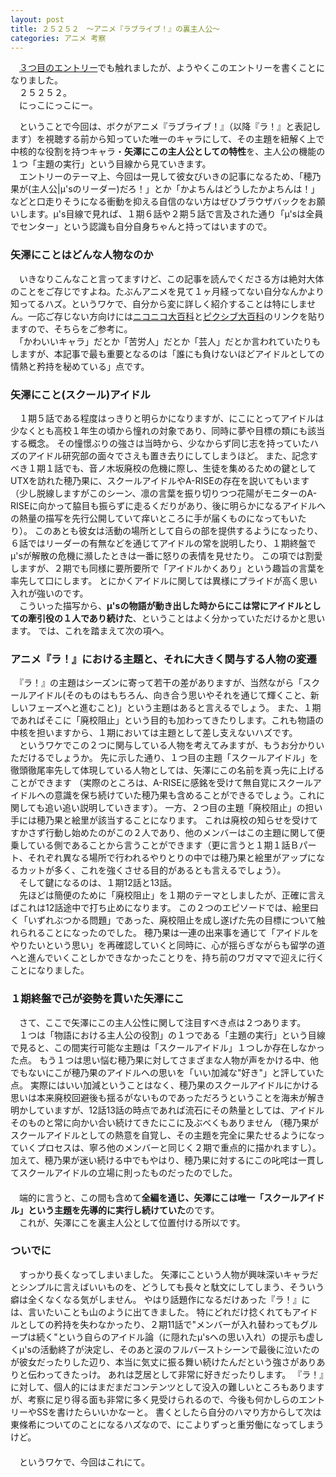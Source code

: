 ```yaml
---
layout: post
title: ２５２５２　〜アニメ『ラブライブ！』の裏主人公〜
categories: アニメ 考察
---
```


　[３つ目のエントリー](/2016-08-05-anime)でも触れましたが、ようやくこのエントリーを書くことになりました。  
　２５２５２。  
　にっこにっこにー。  
  
　ということで今回は、ボクがアニメ『ラブライブ！』（以降『ラ！』と表記します）を視聴する前から知っていた唯一のキャラにして、その主題を紐解く上で中核的な役割を持つキャラ・**矢澤にこの主人公としての特性**を、主人公の機能の１つ「主題の実行」という目線から見ていきます。  
　エントリーのテーマ上、今回は一見して彼女びいきの記事になるため、「穂乃果が(主人公|μ'sのリーダー)だろ！」とか「かよちんはどうしたかよちんは！」などと口走りそうになる衝動を抑える自信のない方はぜひブラウザバックをお願いします。μ's目線で見れば、１期６話や２期５話で言及された通り「μ'sは全員でセンター」という認識も自分自身ちゃんと持ってはいますので。

### 矢澤にことはどんな人物なのか
　いきなりこんなこと言ってますけど、この記事を読んでくださる方は絶対大体のことをご存じですよね。たぶんアニメを見て１ヶ月経ってない自分なんかより知ってるハズ。というワケで、自分から変に詳しく紹介することは特にしません。一応ご存じない方向けには[ニコニコ大百科](http://dic.nicovideo.jp/a/%e7%9f%a2%e6%be%a4%e3%81%ab%e3%81%93)と[ピクシブ大百科](http://dic.pixiv.net/a/%e7%9f%a2%e6%be%a4%e3%81%ab%e3%81%93)のリンクを貼りますので、そちらをご参考に。  
　「かわいいキャラ」だとか「苦労人」だとか「芸人」だとか言われていたりもしますが、本記事で最も重要となるのは「誰にも負けないほどアイドルとしての情熱と矜持を秘めている」点です。  

### 矢澤にこと(スクール)アイドル
　１期５話である程度はっきりと明らかになりますが、にこにとってアイドルは少なくとも高校１年生の頃から憧れの対象であり、同時に夢や目標の類にも該当する概念。
その憧憬ぶりの強さは当時から、少なからず同じ志を持っていたハズのアイドル研究部の面々でさえも置き去りにしてしまうほど。
また、記念すべき１期１話でも、音ノ木坂廃校の危機に際し、生徒を集めるための鍵としてUTXを訪れた穂乃果に、スクールアイドルやA-RISEの存在を説いてもいます（少し脱線しますがこのシーン、凛の言葉を振り切りつつ花陽がモニターのA-RISEに向かって脇目も振らずに走るくだりがあり、後に明らかになるアイドルへの熱量の描写を先行公開していて痒いところに手が届くものになってもいたり）。
このあとも彼女は活動の場所として自らの部を提供するようになったり、６話ではリーダーの有無などを通じてアイドルの常を説明したり、１期終盤でμ'sが解散の危機に瀕したときは一番に怒りの表情を見せたり。
この項では割愛しますが、２期でも同様に要所要所で「アイドルかくあり」という趣旨の言葉を率先して口にします。
とにかくアイドルに関しては異様にプライドが高く思い入れが強いのです。  
　こういった描写から、**μ'sの物語が動き出した時からにこは常にアイドルとしての牽引役の１人であり続けた**、ということはよく分かっていただけるかと思います。
では、これを踏まえて次の項へ。  

### アニメ『ラ！』における主題と、それに大きく関与する人物の変遷
　『ラ！』の主題はシーズンに寄って若干の差がありますが、当然ながら「スクールアイドル(そのものはもちろん、向き合う思いやそれを通じて輝くこと、新しいフェーズへと進むこと)」という主題はあると言えるでしょう。
また、１期であればそこに「廃校阻止」という目的も加わってきたりします。これも物語の中核を担いますから、１期においては主題として差し支えないハズです。  
　というワケでこの２つに関与している人物を考えてみますが、もうお分かりいただけるでしょうか。
先に示した通り、１つ目の主題「スクールアイドル」を徹頭徹尾率先して体現している人物としては、矢澤にこの名前を真っ先に上げることができます
（実際のところは、A-RISEに感銘を受けて無自覚にスクールアイドルへの意識を保ち続けていた穂乃果も含めることができるでしょう。これに関しても追い追い説明していきます）。
一方、２つ目の主題「廃校阻止」の担い手には穂乃果と絵里が該当することになります。
これは廃校の知らせを受けてすかさず行動し始めたのがこの２人であり、他のメンバーはこの主題に関して便乗している側であることから言うことができます（更に言うと１期１話Ｂパート、それぞれ異なる場所で行われるやりとりの中では穂乃果と絵里がアップになるカットが多く、これを強くさせる目的があるとも言えるでしょう）。  
　そして鍵になるのは、１期12話と13話。  
　先ほどは簡便のために「廃校阻止」を１期のテーマとしましたが、正確に言えばこれは12話途中で打ち止めになります。
この２つのエピソードでは、絵里曰く「いずれぶつかる問題」であった、廃校阻止を成し遂げた先の目標について触れられることになったのでした。
穂乃果は一連の出来事を通じて「アイドルをやりたいという思い」を再確認していくと同時に、心が揺らぎながらも留学の道へと進んでいくことしかできなかったことりを、持ち前のワガママで迎えに行くことになりました。  

### １期終盤で己が姿勢を貫いた矢澤にこ
　さて、ここで矢澤にこの主人公性に関して注目すべき点は２つあります。  
　１つは「物語における主人公の役割」の１つである「主題の実行」という目線で見ると、この間実行可能な主題は「スクールアイドル」１つしか存在しなかった点。
もう１つは思い悩む穂乃果に対してさまざまな人物が声をかける中、他でもないにこが穂乃果のアイドルへの思いを「いい加減な"好き"」と評していた点。
実際にはいい加減ということはなく、穂乃果のスクールアイドルにかける思いは本来廃校回避後も揺るがないものであっただろうということを海未が解き明かしていますが、12話13話の時点であれば流石にその熱量としては、アイドルそのものと常に向かい合い続けてきたにこに及ぶべくもありません
（穂乃果がスクールアイドルとしての熱意を自覚し、その主題を完全に果たせるようになっていくプロセスは、寧ろ他のメンバーと同じく２期で重点的に描かれますし）。
加えて、穂乃果が迷い続ける中でもやはり、穂乃果に対するにこの叱咤は一貫してスクールアイドルの立場に則ったものだったのでした。  
　  
　端的に言うと、この間も含めて<strong>全編を通じ、矢澤にこは唯一「スクールアイドル」という主題を先導的に実行し続けていた</strong>のです。  
　これが、矢澤にこを裏主人公として位置付ける所以です。

### ついでに
　すっかり長くなってしまいました。
矢澤にこという人物が興味深いキャラだとシンプルに言えばいいものを、どうしても長々と駄文にしてしまう、そういう癖は全くなくなる気がしません。
やはり話題作になるだけあった『ラ！』には、言いたいことも山のように出てきました。
特にどれだけ捻くれてもアイドルとしての矜持を失わなかったり、２期11話で"メンバーが入れ替わってもグループは続く"という自らのアイドル論（に隠れたμ'sへの思い入れ）の提示も虚しくμ'sの活動終了が決定し、そのあと涙のフルバーストシーンで最後に泣いたのが彼女だったりした辺り、本当に気丈に振る舞い続けたんだという強さがありありと伝わってきたっけ。
あれは芝居として非常に好きだったりします。
『ラ！』に対して、個人的にはまだまだコンテンツとして没入の難しいところもありますが、考察に足り得る面も非常に多く見受けられるので、今後も何かしらのエントリーやSSを書けたらいいかなーと。
書くとしたら自分のハマり方からして次は東條希についてのことになるハズなので、にこよりずっと重労働になってしまうけど。  
　  
　というワケで、今回はこれにて。

